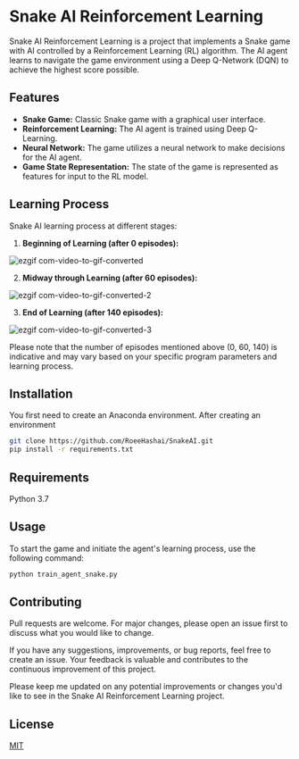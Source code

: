# Snake AI Reinforcement Learning

Snake AI Reinforcement Learning is a project that implements a Snake game with AI controlled by a Reinforcement Learning (RL) algorithm. The AI agent learns to navigate the game environment using a Deep Q-Network (DQN) to achieve the highest score possible.

## Features

- **Snake Game:** Classic Snake game with a graphical user interface.
- **Reinforcement Learning:** The AI agent is trained using Deep Q-Learning.
- **Neural Network:** The game utilizes a neural network to make decisions for the AI agent.
- **Game State Representation:** The state of the game is represented as features for input to the RL model.

## Learning Process

Snake AI learning process at different stages:

1. **Beginning of Learning (after 0 episodes):**

  ![ezgif com-video-to-gif-converted](https://github.com/RoeeHashai/SnakeAI/assets/114341594/2b475512-956a-48e4-a46a-295b6b8e22c2)


2. **Midway through Learning (after 60 episodes):**

  ![ezgif com-video-to-gif-converted-2](https://github.com/RoeeHashai/SnakeAI/assets/114341594/3e9c2527-d0f5-49b1-874c-d94c1cd15ee7)


3. **End of Learning (after 140 episodes):**

  ![ezgif com-video-to-gif-converted-3](https://github.com/RoeeHashai/SnakeAI/assets/114341594/bb101b78-ed08-4951-b450-4c48c98a50fc)

Please note that the number of episodes mentioned above (0, 60, 140) is indicative and may vary based on your specific program parameters and learning process.

## Installation

You first need to create an Anaconda environment.
After creating an environment
```bash
git clone https://github.com/RoeeHashai/SnakeAI.git
pip install -r requirements.txt
```

## Requirements

Python 3.7

## Usage

To start the game and initiate the agent's learning process, use the following command:

```bash
python train_agent_snake.py
```

## Contributing

Pull requests are welcome. For major changes, please open an issue first to discuss what you would like to change.

If you have any suggestions, improvements, or bug reports, feel free to create an issue. Your feedback is valuable and contributes to the continuous improvement of this project.

Please keep me updated on any potential improvements or changes you'd like to see in the Snake AI Reinforcement Learning project.

## License

[MIT](https://choosealicense.com/licenses/mit/)
